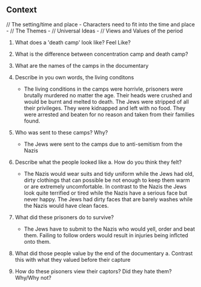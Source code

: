 ## Context

// The setting/time and place - Characters need to fit into the time and place
	- 
// The Themes
	- 
// Universal Ideas
	- 
// Views and Values of the period


1. What does a 'death camp' look like? Feel Like?
2. What is the difference between concentration camp and death camp?
3. What are the names of the camps in the documentary
4. Describe in you own words, the living conditons
	- The living conditions in the camps were horrivle, prisoners were brutally murdered no matter the age. Their heads were crushed and would be burnt and melted to death. The Jews were stripped of all their privileges. They were kidnapped and left with no food. They were arrested and beaten for no reason and taken from their families found.
1. Who was sent to these camps? Why?
	- The Jews were sent to the camps due to anti-semitism from the Nazis
1. Describe what the people looked like
	a. How do you think they felt?
	- The Nazis would wear suits and tidy uniform while the Jews had old, dirty clothings that can possible be not enough to keep them warm or are extremely uncomfortable. In contrast to the Nazis the Jews look quite terrified or tired while the Nazis have a serious face but never happy. The Jews had dirty faces that are barely washes while the Nazis would have clean faces.


7. What did these prisoners do to survive?
	- The Jews have to submit to the Nazis who would yell, order and beat them. Failing to follow orders would result in injuries being inflcted onto them.
1. What did those people value by the end of the documentary
	a. Contrast this with what they valued before their capture
9. How do these pisoners view their captors? Did they hate them? Why/Why not?